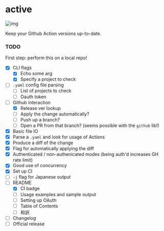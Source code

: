 # active

![img](https://github.com/fosskers/active/workflows/Tests/badge.svg)

Keep your Github Action versions up-to-date.

### TODO

First step: perform this on a local repo!

- [x] CLI flags
  - [x] Echo some arg
  - [x] Specify a project to check
- [ ] `.yaml` config file parsing
  - [ ] List of projects to check
  - [ ] Oauth token
- [ ] Github interaction
  - [x] Release ver lookup
  - [ ] Apply the change automatically?
  - [ ] Push up a branch?
  - [ ] Open a PR from that branch? (seems possible with the `github` lib!)
- [x] Basic file IO
- [x] Parse a `.yaml` and look for usage of Actions
- [x] Produce a diff of the change
- [x] Flag for automatically applying the diff
- [x] Authenticated / non-authenicated modes (being auth'd increases GH rate limit)
- [x] Good use of concurrency
- [x] Set up CI
- [ ] `-j` flag for Japanese output
- [ ] README
  - [x] CI badge
  - [ ] Usage examples and sample output
  - [ ] Setting up OAuth
  - [ ] Table of Contents
  - [ ] 和訳
- [ ] Changelog
- [ ] Official release
